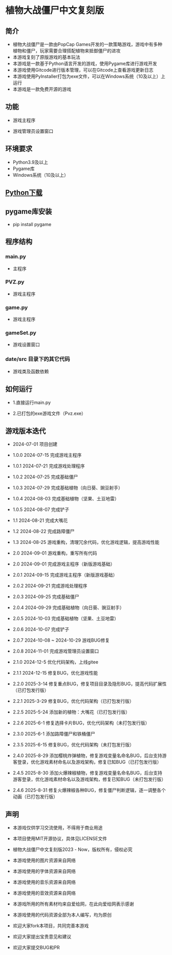 # 植物大战僵尸中文复刻版

## 简介

- 植物大战僵尸是一款由PopCap Games开发的一款策略游戏，游戏中有多种植物和僵尸，玩家需要合理搭配植物来抵御僵尸的进攻
- 本游戏复刻了原版游戏的基本玩法
- 本游戏是一款基于Python语言开发的游戏，使用Pygame库进行游戏开发
- 本游戏使用Gitcode进行版本管理，可以在Gitcode上查看游戏更新日志
- 本游戏使用PyInstaller打包为exe文件，可以在Windows系统（10及以上）上运行
- 本游戏是一款免费开源的游戏

## 功能

- 游戏主程序

- 游戏管理员设置窗口

## 环境要求

- Python3.9及以上
- Pygame库
- Windows系统（10及以上）

## [Python下载](https://www.python.org/downloads/)

## pygame库安装

- pip install pygame

## 程序结构

### main.py

- 主程序

### PVZ.py

- 游戏主程序

### game.py

- 游戏主程序

### gameSet.py

- 游戏设置窗口

### date/src 目录下的其它代码

- 游戏类及函数依赖

## 如何运行

- 1.直接运行main.py

- 2.已打包的exe游戏文件（Pvz.exe）

## 游戏版本迭代

- 2024-07-01 项目创建
- 1.0.0 2024-07-15 完成游戏主程序
- 1.0.1 2024-07-21 完成游戏处理程序

- 1.0.2 2024-07-25 完成基础僵尸

- 1.0.3 2024-07-29 完成基础植物（向日葵、豌豆射手）

- 1.0.4 2024-08-03 完成基础植物（坚果、土豆地雷）

- 1.0.5 2024-08-07 完成铲子

- 1.1 2024-08-21 完成大嘴花

- 1.2 2024-08-22 完成路障僵尸

- 1.3 2024-08-25 游戏重构，清理冗余代码，优化游戏逻辑，提高游戏性能

- 2.0 2024-09-01 游戏重构，重写所有代码

- 2.0 2024-09-01 完成游戏主程序（新版游戏基础）

- 2.0.1 2024-09-15 完成游戏主程序（新版游戏基础）

- 2.0.2 2024-09-21 完成游戏处理程序

- 2.0.3 2024-09-25 完成基础僵尸

- 2.0.4 2024-09-29 完成基础植物（向日葵、豌豆射手）

- 2.0.5 2024-10-03 完成基础植物（坚果、土豆地雷）

- 2.0.6 2024-10-07 完成铲子

- 2.0.7 2024-10-08 ~ 2024-10-29 游戏BUG修复

- 2.0.8 2024-11-01 完成游戏管理员设置窗口

- 2.1.0 2024-12-5 优化代码架构，上线gitee

- 2.1.1 2024-12-15 修复BUG，优化游戏性能

- 2.2.0 2025-3-14 修复重点BUG，修复项目目录及隐形BUG，提高代码扩展性（已打包发行版）

- 2.2.1 2025-3-29 修复BUG，优化代码架构（已打包发行版）

- 2.2.5 2025-5-24 添加新的植物：大嘴花（已打包发行版）

- 2.2.6 2025-6-1 修复选择卡片BUG，优化代码架构（未打包发行版）

- 2.3.0 2025-6-1 添加路障僵尸和铁桶僵尸

- 2.3.5 2025-6-15 修复BUG，优化代码架构（未打包发行版）

- 2.4.0 2025-8-29 添加樱桃炸弹植物，修复游戏变量名命名BUG，后台支持游客登录，优化游戏素材命名以及游戏架构，修复已知BUG（已打包发行版）

- 2.4.5 2025-8-30 添加火爆辣椒植物，修复游戏变量名命名BUG，后台支持游客登录，优化游戏素材命名以及游戏架构，修复已知BUG（未打包发行版）

- 2.4.6 2025-8-31 修复火爆辣椒各种BUG，修复僵尸判断逻辑，逐一调整各个动画（已打包发行版）

## 声明

- 本游戏仅供学习交流使用，不得用于商业用途

- 本项目使用MIT开源协议，具体见LICENSE文件
- 植物大战僵尸中文复刻版2023 - Now，版权所有，侵权必究

- 本游戏使用的图片资源来自网络
- 本游戏使用的字体资源来自网络
- 本游戏使用的音乐资源来自网络
- 本游戏使用的音效资源来自网络
- 本游戏所用的所有素材均来自爱给网，在此向爱给网表示感谢

- 本游戏使用的代码资源全部为本人编写，均为原创

- 欢迎大家fork本项目，共同完善本游戏
- 欢迎大家提出宝贵意见和建议
- 欢迎大家提交BUG和PR
